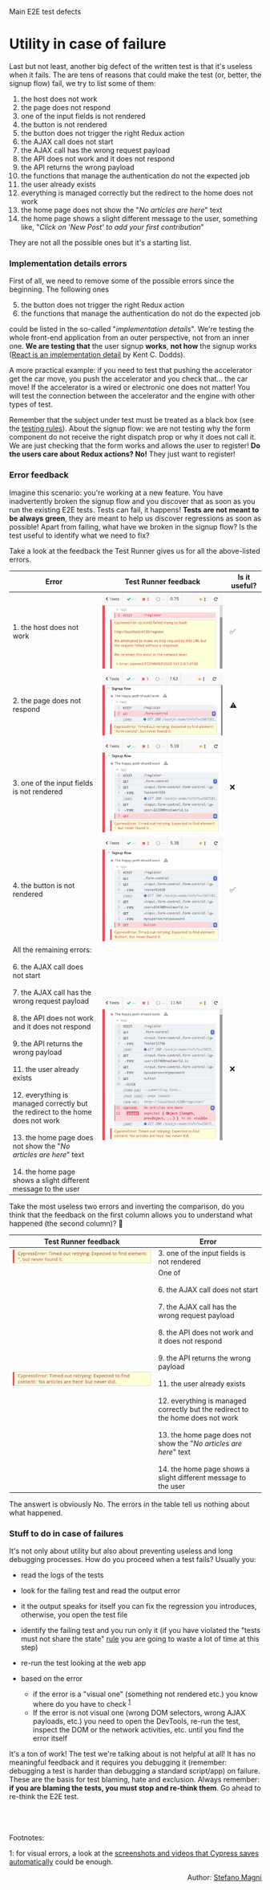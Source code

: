 Main E2E test defects

# Utility in case of failure

Last but not least, another big defect of the written test is that it's useless when it fails. The are tens of reasons that could make the test (or, better, the signup flow) fail, we try to list some of them:

1. the host does not work
2. the page does not respond
3. one of the input fields is not rendered
4. the button is not rendered
5. the button does not trigger the right Redux action
6. the AJAX call does not start
7. the AJAX call has the wrong request payload
8. the API does not work and it does not respond
9. the API returns the wrong payload
10. the functions that manage the authentication do not the expected job
11. the user already exists
12. everything is managed correctly but the redirect to the home does not work
13. the home page does not show the "_No articles are here_" text
14. the home page shows a slight different message to the user, something like, "_Click on 'New Post' to add your first contribution_"

They are not all the possible ones but it's a starting list.

### Implementation details errors

First of all, we need to remove some of the possible errors since the beginning. The following ones

5. the button does not trigger the right Redux action
6. the functions that manage the authentication do not do the expected job

could be listed in the so-called "_implementation details_". We're testing the whole front-end application from an outer perspective, not from an inner one. **We are testing that** the user signup **works**, **not how** the signup works ([React is an implementation detail](https://kentcdodds.com/blog/react-is-an-implementation-detail) by Kent C. Dodds).

A more practical example: if you need to test that pushing the accelerator get the car move, you push the accelerator and you check that... the car move! If the accelerator is a wired or electronic one does not matter! You will test the connection between the accelerator and the engine with other types of test.

Remember that the subject under test must be treated as a black box (see the [testing rules](testing-rules.md#whitebox-testing)). About the signup flow: we are not testing why the form component do not receive the right dispatch prop or why it does not call it. We are just checking that the form works and allows the user to register! **Do the users care about Redux actions? No!** They just want to register!

### Error feedback

Imagine this scenario: you're working at a new feature. You have inadvertently broken the signup flow and you discover that as soon as you run the existing E2E tests. Tests can fail, it happens! **Tests are not meant to be always green**, they are meant to help us discover regressions as soon as possible! Apart from failing, what have we broken in the signup flow? Is the test useful to identify what we need to fix?

Take a look at the feedback the Test Runner gives us for all the above-listed errors.

| Error                                                                                                                                                                                                                                                                                                                                                                                                                                                                                                                            | Test Runner feedback                                                        | Is it useful? |
| -------------------------------------------------------------------------------------------------------------------------------------------------------------------------------------------------------------------------------------------------------------------------------------------------------------------------------------------------------------------------------------------------------------------------------------------------------------------------------------------------------------------------------- | --------------------------------------------------------------------------- | ------------- |
| 1. the host does not work                                                                                                                                                                                                                                                                                                                                                                                                                                                                                                        | ![](../assets/images/feedback-in-case-of-failure/1-host-not-work.jpg)       | ✅            |
| 2. the page does not respond                                                                                                                                                                                                                                                                                                                                                                                                                                                                                                     | ![](../assets/images/feedback-in-case-of-failure/2-page-not-respond.jpg)    | ⚠️            |
| 3. one of the input fields is not rendered                                                                                                                                                                                                                                                                                                                                                                                                                                                                                       | ![](../assets/images/feedback-in-case-of-failure/3-input-not-rendered.jpg)  | ❌            |
| 4. the button is not rendered                                                                                                                                                                                                                                                                                                                                                                                                                                                                                                    | ![](../assets/images/feedback-in-case-of-failure/4-button-not-rendered.jpg) | ✅️           |
| All the remaining errors:<br/><br/>6. the AJAX call does not start<br /><br />7. the AJAX call has the wrong request payload<br /><br />8. the API does not work and it does not respond<br /><br />9. the API returns the wrong payload<br /><br />11. the user already exists<br /><br />12. everything is managed correctly but the redirect to the home does not work<br /><br />13. the home page does not show the "_No articles are here_" text<br /><br />14. the home page shows a slight different message to the user | ![](../assets/images/feedback-in-case-of-failure/5-no-ajax-call-etc.jpg)    | ❌            |

Take the most useless two errors and inverting the comparison, do you think that the feedback on the first column allows you to understand what happened (the second column)? 🤔

| Test Runner feedback                                                             | Error                                                                                                                                                                                                                                                                                                                                                                                                                                                                                                          |
| -------------------------------------------------------------------------------- | -------------------------------------------------------------------------------------------------------------------------------------------------------------------------------------------------------------------------------------------------------------------------------------------------------------------------------------------------------------------------------------------------------------------------------------------------------------------------------------------------------------- |
| ![](../assets/images/feedback-in-case-of-failure/3-input-not-rendered-error.jpg) | 3. one of the input fields is not rendered                                                                                                                                                                                                                                                                                                                                                                                                                                                                     |
| ![](../assets/images/feedback-in-case-of-failure/5-no-ajax-call-etc-error.jpg)   | One of <br/><br/>6. the AJAX call does not start<br /><br />7. the AJAX call has the wrong request payload<br /><br />8. the API does not work and it does not respond<br /><br />9. the API returns the wrong payload<br /><br />11. the user already exists<br /><br />12. everything is managed correctly but the redirect to the home does not work<br /><br />13. the home page does not show the "_No articles are here_" text<br /><br />14. the home page shows a slight different message to the user |

The answert is obviously No. The errors in the table tell us nothing about what happened.

### Stuff to do in case of failures

It's not only about utility but also about preventing useless and long debugging processes. How do you proceed when a test fails? Usually you:

- read the logs of the tests

- look for the failing test and read the output error

- it the output speaks for itself you can fix the regression you introduces, otherwise, you open the test file

- identify the failing test and you run only it (if you have violated the "tests must not share the state" [rule](testing-rules.md#shared-state) you are going to waste a lot of time at this step)

- re-run the test looking at the web app

- based on the error

  - if the error is a "visual one" (something not rendered etc.) you know where do you have to check<sup> <a href="#footnote1">1</a></sup>
  - If the error is not visual one (wrong DOM selectors, wrong AJAX payloads, etc.) you need to open the DevTools, re-run the test, inspect the DOM or the network activities, etc. until you find the error itself

It's a ton of work! The test we're talking about is not helpful at all! It has no meaningful feedback and it requires you debugging it (remember: debugging a test is harder than debugging a standard script/app) on failure. These are the basis for test blaming, hate and exclusion. Always remember: **if you are blaming the tests, you must stop and re-think them**. Go ahead to re-think the E2E test.

<br /><br /><br />
Footnotes:

<a id="footnote1">1</a>: for visual errors, a look at the [screenshots and videos that Cypress saves automatically](https://docs.cypress.io/guides/guides/screenshots-and-videos.html#Screenshots) could be enough.

<p style='text-align: right;'>Author: <a href="about-us.md#stefano-magni">Stefano Magni</a></p>
